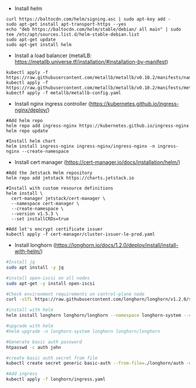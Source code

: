 - Install helm
```
curl https://baltocdn.com/helm/signing.asc | sudo apt-key add -
sudo apt-get install apt-transport-https --yes
echo "deb https://baltocdn.com/helm/stable/debian/ all main" | sudo tee /etc/apt/sources.list.d/helm-stable-debian.list
sudo apt-get update
sudo apt-get install helm
```

- Install a load balancer (metalLB: https://metallb.universe.tf/installation/#installation-by-manifest)

```
kubectl apply -f https://raw.githubusercontent.com/metallb/metallb/v0.10.2/manifests/namespace.yaml
kubectl apply -f https://raw.githubusercontent.com/metallb/metallb/v0.10.2/manifests/metallb.yaml
kubectf apply -f metallb/metallb-config.yaml
```
- Install nginx ingress controller (https://kubernetes.github.io/ingress-nginx/deploy/)

````
#Add helm repo
helm repo add ingress-nginx https://kubernetes.github.io/ingress-nginx
helm repo update

#Install helm chart
helm install ingress-nginx ingress-nginx/ingress-nginx -n ingress-nginx --create-namespace
````
- Install cert manager (https://cert-manager.io/docs/installation/helm/)

````
#Add the Jetstack Helm repository
helm repo add jetstack https://charts.jetstack.io

#Install with custom resource definitions
helm install \
  cert-manager jetstack/cert-manager \
  --namespace cert-manager \
  --create-namespace \
  --version v1.5.3 \
  --set installCRDs=true

#Add let's encrypt certificate issuer
kubectl apply -f cert-manager/cluster-issuer-le-prod.yaml
````
- Install longhorn (https://longhorn.io/docs/1.2.0/deploy/install/install-with-helm/)

```sh
#Install jq
sudo apt install -y jq

#install open-iscsi on all nodes
sudo apt-get -y install open-iscsi

#Check environment requirements on control-plane node
curl -sSfL https://raw.githubusercontent.com/longhorn/longhorn/v1.2.0/scripts/environment_check.sh | bash

#install with helm
helm install longhorn longhorn/longhorn --namespace longhorn-system --create-namespace

#upgrade with helm
#helm upgrade -n longhorn-system longhorn longhorn/longhorn

#Generate basic auth password
htpasswd -c auth john

#create basic auth secret from file
kubectl create secret generic basic-auth --from-file=./longhorn/auth -n longhorn-system

#Add ingress
kubectl apply -f longhorn/ingress.yaml

```
